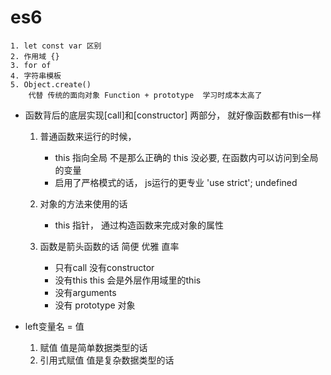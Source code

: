#  es6
    1. let const var 区别
    2. 作用域 {}
    3. for of
    4. 字符串模板
    5. Object.create()
        代替 传统的面向对象 Function + prototype  学习时成本太高了

- 函数背后的底层实现[call]和[constructor] 两部分， 就好像函数都有this一样 
    1. 普通函数来运行的时候， 
        - this 指向全局  不是那么正确的
            this 没必要, 在函数内可以访问到全局的变量   
        - 启用了严格模式的话， js运行的更专业
            'use strict';
            undefined
    2. 对象的方法来使用的话
        - this 指针， 通过构造函数来完成对象的属性

    3. 函数是箭头函数的话
        简便 优雅 直率  
        - 只有call 没有constructor
        - 没有this  this  会是外层作用域里的this
        - 没有arguments  
        - 没有 prototype 对象

- left变量名 = 值
    1. 赋值  值是简单数据类型的话
    2. 引用式赋值  值是复杂数据类型的话